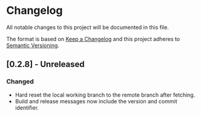 # Changelog

All notable changes to this project will be documented in this file.

The format is based on [Keep a Changelog](http://keepachangelog.com/)
and this project adheres to [Semantic Versioning](http://semver.org/).

## [0.2.8] - Unreleased

### Changed

- Hard reset the local working branch to the remote branch after fetching.
- Build and release messages now include the version and commit identifier.
